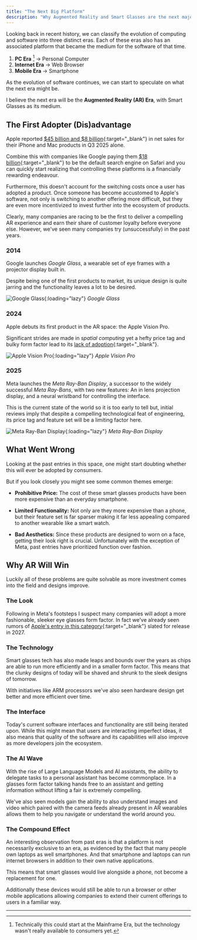 ```yaml
---
title: "The Next Big Platform"
description: "Why Augmented Reality and Smart Glasses are the next major computing platform."
---
```


Looking back in recent history, we can classify the evolution of computing and software into three distinct eras.
Each of these eras also has an associated platform that became the medium for the software of that time.

1. **PC Era** [^0] &rarr; Personal Computer
1. **Internet Era** &rarr; Web Browser
1. **Mobile Era** &rarr; Smartphone

As the evolution of software continues, we can start to speculate on what the next era might be.

I believe the next era will be the **Augmented Reality (AR) Era**, with Smart Glasses as its medium.

## The First Adopter (Dis)advantage

Apple reported [$45 billion and $8 billion](https://www.apple.com/newsroom/pdfs/fy2025-q3/FY25_Q3_Consolidated_Financial_Statements.pdf){:target="\_blank"} in net sales for their iPhone and Mac products in Q3 2025 alone.

Combine this with companies like Google paying them [$18 billion](https://www.pcmag.com/news/google-pays-18-billion-per-year-to-be-the-default-search-engine-on-apple){:target="\_blank"} to be the default search engine on Safari and you can quickly start realizing that controlling these platforms is a financially rewarding endeavour.

Furthermore, this doesn't account for the switching costs once a user has adopted a product. Once someone has become accustomed to Apple's software, not only is switching to another offering more difficult, but they are even more incentivized to invest further into the ecosystem of products.

Clearly, many companies are racing to be the first to deliver a compelling AR experience and earn their share of customer loyalty before everyone else. However, we've seen many companies try (unsuccessfully) in the past years.

### 2014

Google launches _Google Glass_, a wearable set of eye frames with a projector display built in.

Despite being one of the first products to market, its unique design is quite jarring and the functionality leaves a lot to be desired.

![Google Glass](https://upload.wikimedia.org/wikipedia/commons/7/7b/Google_Glass_photo.JPG){:loading="lazy"}
_Google Glass_

### 2024

Apple debuts its first product in the AR space: the Apple Vision Pro.

Significant strides are made in _spatial computing_ yet a hefty price tag and bulky form factor lead to its
[lack of adoption](https://siliconangle.com/2025/01/01/apple-reportedly-ceases-vision-pro-production-amid-sluggish-sales){:target="\_blank"}.

![Apple Vision Pro](https://www.apple.com/newsroom/images/media/introducing-apple-vision-pro/Apple-WWDC23-Vision-Pro-with-battery-230605_big.jpg.large.jpg){:loading="lazy"}
_Apple Vision Pro_

### 2025

Meta launches the _Meta Ray-Ban Display_, a successor to the widely successful _Meta Ray-Bans_, with two new features: An in lens projection display, and a neural wristband for controlling the interface.

This is the current state of the world so it is too early to tell but, initial reviews imply that despite a compelling technological feat of engineering, its price tag and feature set will be a limiting factor here.

![Meta Ray-Ban Display](https://about.fb.com/wp-content/uploads/2025/09/Meta-Ray-Ban-Display_Social-Share.jpg?fit=1920%2C1080){:loading="lazy"}
_Meta Ray-Ban Display_

## What Went Wrong

Looking at the past entries in this space, one might start doubting whether this will ever be adopted by consumers.

But if you look closely you might see some common themes emerge:

- **Prohibitive Price:** The cost of these smart glasses products have been more expensive than an everyday smartphone.

- **Limited Functionality:** Not only are they more expensive than a phone, but their feature set is far sparser making it far less appealing compared to another wearable like a smart watch.

- **Bad Aesthetics:** Since these products are designed to worn on a face, getting their look right is crucial. Unfortunately with the exception of Meta, past entries have prioritized function over fashion.

## Why AR Will Win

Luckily all of these problems are quite solvable as more investment comes into the field and designs improve.

### The Look

Following in Meta's footsteps I suspect many companies will adopt a more fashionable, sleeker eye glasses form factor. In fact we've already seen rumors of [Apple's entry in this category](https://www.macrumors.com/2025/07/04/apple-smart-glasses-launch-timeframe/){:target="\_blank"} slated for release in 2027.

### The Technology

Smart glasses tech has also made leaps and bounds over the years as chips are able to run more efficiently and in a smaller form factor. This means that the clunky designs of today will be shaved and shrunk to the sleek designs of tomorrow.

With initiatives like ARM processors we've also seen hardware design get better and more efficient over time.

### The Interface

Today's current software interfaces and functionality are still being iterated upon. While this might mean that users are interacting imperfect ideas, it also means that quality of the software and its capabilities will also improve as more developers join the ecosystem.

### The AI Wave

With the rise of Large Language Models and AI assistants, the ability to delegate tasks to a personal assistant has become commonplace. In a glasses form factor talking hands free to an assistant and getting information without lifting a fair is extremely compelling.

We've also seen models gain the ability to also understand images and video which paired with the camera feeds already present in AR wearables allows them to help you navigate or understand the world around you.

### The Compound Effect

An interesting observation from past eras is that a platform is not necessarily exclusive to an era, as evidenced by the fact that many people own laptops as well smartphones. And that smartphone and laptops can run internet browsers in addition to their own native applications.

This means that smart glasses would live alongside a phone, not become a replacement for one.

Additionally these devices would still be able to run a browser or other mobile applications allowing companies to extend their current offerings to users in a familiar way.

---

[^0]: Technically this could start at the Mainframe Era, but the technology wasn't really available to consumers yet.

